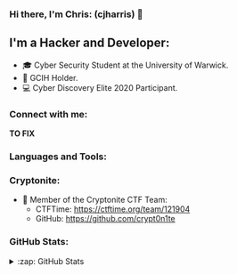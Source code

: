 
### Hi there, I'm Chris: (cjharris) 👋

## I'm a Hacker and Developer:
- 🎓 Cyber Security Student at the University of Warwick.
- 📜 GCIH Holder.
- 💻 Cyber Discovery Elite 2020 Participant.


### Connect with me:

**TO FIX**


### Languages and Tools:



### Cryptonite:
- 🚩 Member of the Cryptonite CTF Team:
    - CTFTime: https://ctftime.org/team/121904
    - GitHub:  https://github.com/crypt0n1te

### GitHub Stats:

<details>
  <summary>:zap: GitHub Stats</summary>

  <img align="left" alt="codeSTACKr's GitHub Stats" src="https://github-readme-stats.cjharris18.vercel.app/api?username=codeSTACKr&show_icons=true&hide_border=true" />

</details>

[Twitter]: https://www.twitter.com/cjharris2332
[LinkedIn]: https://www.linkedin.com/in/christopher-harris-8921701b5/
[Instagram]: https://www.instagram.com/cjharris.ch
[GitHub]: https://www.github.com/cjharris18
